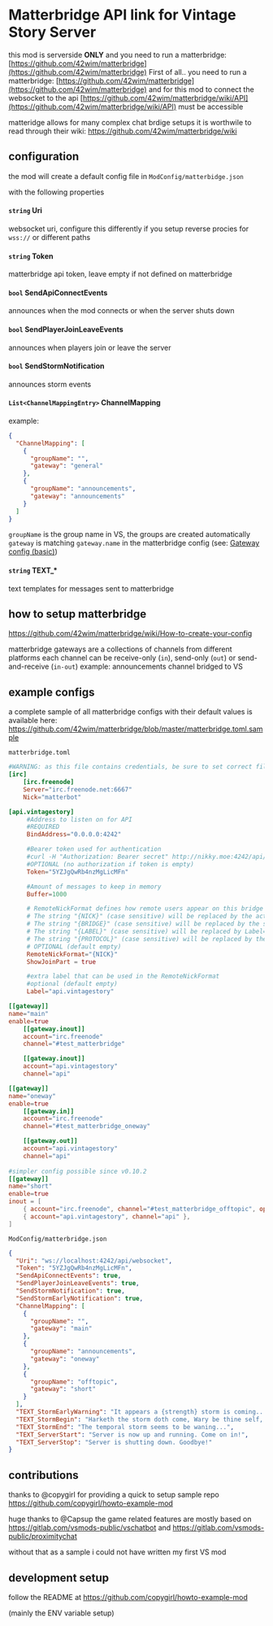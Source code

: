 # Matterbridge API link for Vintage Story Server

this mod is serverside **ONLY**
and you need to run a matterbridge: [https://github.com/42wim/matterbridge](https://github.com/42wim/matterbridge)
First of all.. you need to run a matterbridge: [https://github.com/42wim/matterbridge](https://github.com/42wim/matterbridge)
and for this mod to connect the websocket to the api  [https://github.com/42wim/matterbridge/wiki/API](https://github.com/42wim/matterbridge/wiki/API) must be accessible

matteridge allows for many complex chat brdige setups
it is worthwile to read through their wiki: https://github.com/42wim/matterbridge/wiki

## configuration

the mod will create a default config file in `ModConfig/matterbidge.json`

with the following properties

#### `string` Uri

websocket uri, configure this differently if you setup reverse procies for `wss://` or different paths

#### `string` Token

matterbridge api token, leave empty if not defined on matterbridge

#### `bool` SendApiConnectEvents

announces when the mod connects or when the server shuts down

#### `bool` SendPlayerJoinLeaveEvents

announces when players join or leave the server

#### `bool` SendStormNotification

announces storm events

#### `List<ChannelMappingEntry>` ChannelMapping

example: 
```json
{
  "ChannelMapping": [
    {
      "groupName": "",
      "gateway": "general"
    },
    {
      "groupName": "announcements",
      "gateway": "announcements"
    }
  ]
}
```

`groupName` is the group name in VS, the groups are created automatically
`gateway` is matching `gateway.name` in the matterbridge config (see: [Gateway config (basic)](https://github.com/42wim/matterbridge/wiki/Gateway-config-%28basic%29))

#### `string` TEXT_*

text templates for messages sent to matterbridge

## how to setup matterbridge

https://github.com/42wim/matterbridge/wiki/How-to-create-your-config

matterbridge gateways are a collections of channels from different platforms
each channel can be receive-only (`in`), send-only (`out`) or send-and-receive (`in-out`) 
example: announcements channel bridged to VS

## example configs

a complete sample of all matterbridge configs with their default values is available here: https://github.com/42wim/matterbridge/blob/master/matterbridge.toml.sample

`matterbridge.toml`

```toml
#WARNING: as this file contains credentials, be sure to set correct file permissions
[irc]
    [irc.freenode]
    Server="irc.freenode.net:6667"
    Nick="matterbot"

[api.vintagestory]
     #Address to listen on for API
     #REQUIRED
     BindAddress="0.0.0.0:4242"

     #Bearer token used for authentication
     #curl -H "Authorization: Bearer secret" http://nikky.moe:4242/api/messages
     #OPTIONAL (no authorization if token is empty)
     Token="5YZJgQwRb4nzMgLicMFn"

     #Amount of messages to keep in memory
     Buffer=1000

     # RemoteNickFormat defines how remote users appear on this bridge
     # The string "{NICK}" (case sensitive) will be replaced by the actual nick / username.
     # The string "{BRIDGE}" (case sensitive) will be replaced by the sending bridge
     # The string "{LABEL}" (case sensitive) will be replaced by Label= field of the sending bridge
     # The string "{PROTOCOL}" (case sensitive) will be replaced by the protocol used by the bridge
     # OPTIONAL (default empty)
     RemoteNickFormat="{NICK}"
     ShowJoinPart = true

     #extra label that can be used in the RemoteNickFormat
     #optional (default empty)
     Label="api.vintagestory"

[[gateway]]
name="main"
enable=true
    [[gateway.inout]]
    account="irc.freenode"
    channel="#test_matterbridge"

    [[gateway.inout]]
    account="api.vintagestory"
    channel="api"

[[gateway]]
name="oneway"
enable=true
    [[gateway.in]]
    account="irc.freenode"
    channel="#test_matterbridge_oneway"

    [[gateway.out]]
    account="api.vintagestory"
    channel="api"
    
#simpler config possible since v0.10.2
[[gateway]]
name="short"
enable=true
inout = [
    { account="irc.freenode", channel="#test_matterbridge_offtopic", options={key="channelkey"}},
    { account="api.vintagestory", channel="api" },
]
```

`ModConfig/matterbridge.json`

```json
{
  "Uri": "ws://localhost:4242/api/websocket",
  "Token": "5YZJgQwRb4nzMgLicMFn",
  "SendApiConnectEvents": true,
  "SendPlayerJoinLeaveEvents": true,
  "SendStormNotification": true,
  "SendStormEarlyNotification": true,
  "ChannelMapping": [
    {
      "groupName": "",
      "gateway": "main"
    },
    {
      "groupName": "announcements",
      "gateway": "oneway"
    },
    {
      "groupName": "offtopic",
      "gateway": "short"
    }
  ],
  "TEXT_StormEarlyWarning": "It appears a {strength} storm is coming...",
  "TEXT_StormBegin": "Harketh the storm doth come, Wary be thine self, as for thy own end be near.",
  "TEXT_StormEnd": "The temporal storm seems to be waning...",
  "TEXT_ServerStart": "Server is now up and running. Come on in!",
  "TEXT_ServerStop": "Server is shutting down. Goodbye!"
}
```

## contributions

thanks to @copygirl for providing a quick to setup sample repo 
https://github.com/copygirl/howto-example-mod

huge thanks to @Capsup 
the game related features are mostly based on https://gitlab.com/vsmods-public/vschatbot
and https://gitlab.com/vsmods-public/proximitychat

without that as a sample i could not have written my first VS mod


## development setup

follow the README at https://github.com/copygirl/howto-example-mod

(mainly the ENV variable setup)